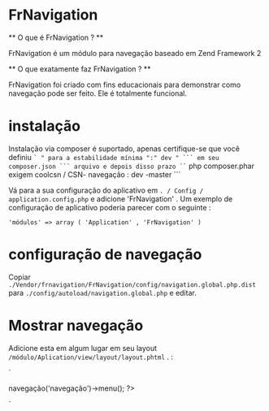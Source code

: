 FrNavigation
=======

** O que é FrNavigation ? **

FrNavigation é um módulo para navegação baseado em Zend Framework 2

** O que exatamente faz FrNavigation ? **

FrNavigation foi criado com fins educacionais para demonstrar como navegação pode ser feito. Ele é totalmente funcional.

instalação
============

Instalação via composer é suportado, apenas certifique-se que você definiu `` ` " para a estabilidade mínima ":" dev " ```
em seu `` ` composer.json ``` arquivo e depois disso prazo `` ` php composer.phar exigem coolcsn / CSN- navegação : dev -master ```

Vá para a sua configuração do aplicativo em `. / Config / application.config.php` e adicione 'FrNavigation' .
Um exemplo de configuração de aplicativo poderia parecer com o seguinte :

`
'módulos' => array (
    'Application' ,
    'FrNavigation'
)
`

configuração de navegação
=============

Copiar ` ./Vendor/frnavigation/FrNavigation/config/navigation.global.php.dist ` para
   `./config/autoload/navigation.global.php` e editar.

Mostrar navegação
=============
Adicione esta em algum lugar em seu layout `/módulo/Aplication/view/layout/layout.phtml` . :

`
<?php echo $ this->navegação('navegação')->menu(); ?>
`
